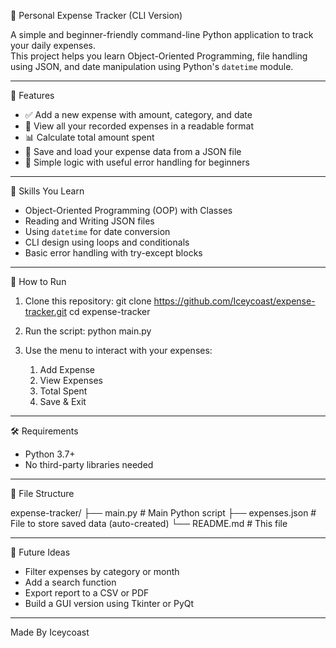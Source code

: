 
💸 Personal Expense Tracker (CLI Version)

A simple and beginner-friendly command-line Python application to track your daily expenses.  
This project helps you learn Object-Oriented Programming, file handling using JSON, and date manipulation using Python's `datetime` module.

---

🚀 Features

- ✅ Add a new expense with amount, category, and date  
- 📅 View all your recorded expenses in a readable format  
- 📊 Calculate total amount spent  
- 💾 Save and load your expense data from a JSON file  
- 🧠 Simple logic with useful error handling for beginners

---

🧠 Skills You Learn

- Object-Oriented Programming (OOP) with Classes
- Reading and Writing JSON files
- Using `datetime` for date conversion
- CLI design using loops and conditionals
- Basic error handling with try-except blocks

---

🧪 How to Run

1. Clone this repository:
   git clone https://github.com/Iceycoast/expense-tracker.git
   cd expense-tracker

2. Run the script:
   python main.py

3. Use the menu to interact with your expenses:
   1. Add Expense
   2. View Expenses
   3. Total Spent
   4. Save & Exit

---

🛠 Requirements

- Python 3.7+
- No third-party libraries needed

---

📁 File Structure

expense-tracker/
├── main.py             # Main Python script
├── expenses.json       # File to store saved data (auto-created)
└── README.md           # This file

---

🔮 Future Ideas

- Filter expenses by category or month  
- Add a search function  
- Export report to a CSV or PDF  
- Build a GUI version using Tkinter or PyQt

---

Made By Iceycoast
